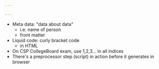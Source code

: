 ```yaml
---

---
```


- Meta data: "data about data"
    - i.e. name of person
    - front matter
- Liquid code: curly bracket code
    - in HTML
- On CSP CollegeBoard exam, use 1,2,3... in all indices
- There's a preprocessor step (script) in action before it generates in browser